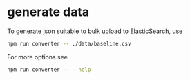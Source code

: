 # generate data

To generate json suitable to bulk upload to ElasticSearch, use

```sh
npm run converter -- ./data/baseline.csv
```

For more options see

```sh
npm run converter -- --help
```
